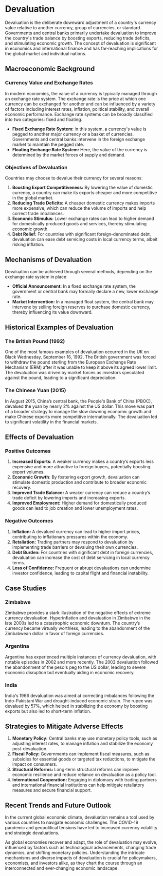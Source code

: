 # Devaluation

Devaluation is the deliberate downward adjustment of a country's currency value relative to another currency, group of currencies, or standard. Governments and central banks primarily undertake devaluation to improve the country's trade balance by boosting exports, reducing trade deficits, and stimulating economic growth. The concept of devaluation is significant in economics and international finance and has far-reaching implications for the global market and individual nations.

## Macroeconomic Background

### Currency Value and Exchange Rates

In modern economies, the value of a currency is typically managed through an exchange rate system. The exchange rate is the price at which one currency can be exchanged for another and can be influenced by a variety of factors including interest rates, inflation, political stability, and overall economic performance. Exchange rate systems can be broadly classified into two categories: fixed and floating.

- **Fixed Exchange Rate System:** In this system, a currency's value is pegged to another major currency or a basket of currencies. Governments and central banks intervene in the foreign exchange market to maintain the pegged rate.
- **Floating Exchange Rate System:** Here, the value of the currency is determined by the market forces of supply and demand.

### Objectives of Devaluation

Countries may choose to devalue their currency for several reasons:

1. **Boosting Export Competitiveness:** By lowering the value of domestic currency, a country can make its exports cheaper and more competitive in the global market.
2. **Reducing Trade Deficits:** A cheaper domestic currency makes imports more expensive, which can reduce the volume of imports and help correct trade imbalances.
3. **Economic Stimulus:** Lower exchange rates can lead to higher demand for domestically produced goods and services, thereby stimulating economic growth.
4. **Debt Relief:** For countries with significant foreign-denominated debt, devaluation can ease debt servicing costs in local currency terms, albeit risking inflation.

## Mechanisms of Devaluation

Devaluation can be achieved through several methods, depending on the exchange rate system in place:

- **Official Announcement:** In a fixed exchange rate system, the government or central bank may formally declare a new, lower exchange rate.
- **Market Intervention:** In a managed float system, the central bank may intervene by selling foreign reserves to purchase domestic currency, thereby influencing its value downward.

## Historical Examples of Devaluation

### The British Pound (1992)

One of the most famous examples of devaluation occurred in the UK on Black Wednesday, September 16, 1992. The British government was forced to withdraw the pound sterling from the European Exchange Rate Mechanism (ERM) after it was unable to keep it above its agreed lower limit. The devaluation was driven by market forces as investors speculated against the pound, leading to a significant depreciation.

### The Chinese Yuan (2015)

In August 2015, China’s central bank, the People's Bank of China (PBOC), devalued the yuan by nearly 2% against the US dollar. This move was part of a broader strategy to manage the slow downing economic growth and make Chinese exports more competitive internationally. The devaluation led to significant volatility in the financial markets.

## Effects of Devaluation

### Positive Outcomes

1. **Increased Exports:** A weaker currency makes a country’s exports less expensive and more attractive to foreign buyers, potentially boosting export volumes.
2. **Economic Growth:** By fostering export growth, devaluation can stimulate domestic production and contribute to broader economic recovery.
3. **Improved Trade Balance:** A weaker currency can reduce a country’s trade deficit by lowering imports and increasing exports.
4. **Improved Employment:** Higher demand for domestically produced goods can lead to job creation and lower unemployment rates.

### Negative Outcomes

1. **Inflation:** A devalued currency can lead to higher import prices, contributing to inflationary pressures within the economy.
2. **Retaliation:** Trading partners may respond to devaluation by implementing trade barriers or devaluing their own currencies.
3. **Debt Burden:** For countries with significant debt in foreign currencies, devaluation can increase the cost of debt servicing in local currency terms.
4. **Loss of Confidence:** Frequent or abrupt devaluations can undermine investor confidence, leading to capital flight and financial instability.

## Case Studies

### Zimbabwe

Zimbabwe provides a stark illustration of the negative effects of extreme currency devaluation. Hyperinflation and devaluation in Zimbabwe in the late 2000s led to a catastrophic economic downturn. The country’s currency became virtually worthless, leading to the abandonment of the Zimbabwean dollar in favor of foreign currencies.

### Argentina

Argentina has experienced multiple instances of currency devaluation, with notable episodes in 2002 and more recently. The 2002 devaluation followed the abandonment of the peso's peg to the US dollar, leading to severe economic disruption but eventually aiding in economic recovery.

### India

India's 1966 devaluation was aimed at correcting imbalances following the Indo-Pakistani War and drought-induced economic strain. The rupee was devalued by 57%, which helped in stabilizing the economy by boosting exports but also led to short-term inflation.

## Strategies to Mitigate Adverse Effects

1. **Monetary Policy:** Central banks may use monetary policy tools, such as adjusting interest rates, to manage inflation and stabilize the economy post-devaluation.
2. **Fiscal Policy:** Governments can implement fiscal measures, such as subsidies for essential goods or targeted tax reductions, to mitigate the impact on consumers.
3. **Structural Reforms:** Long-term structural reforms can improve economic resilience and reduce reliance on devaluation as a policy tool.
4. **International Cooperation:** Engaging in diplomacy with trading partners and international financial institutions can help mitigate retaliatory measures and secure financial support.

## Recent Trends and Future Outlook

In the current global economic climate, devaluation remains a tool used by various countries to navigate economic challenges. The COVID-19 pandemic and geopolitical tensions have led to increased currency volatility and strategic devaluations. 

As global economies recover and adapt, the role of devaluation may evolve, influenced by factors such as technological advancements, changing trade dynamics, and shifting monetary policies. Understanding the intricate mechanisms and diverse impacts of devaluation is crucial for policymakers, economists, and investors alike, as they chart the course through an interconnected and ever-changing economic landscape.